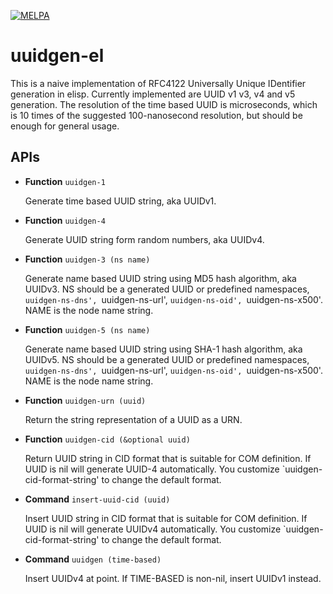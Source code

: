 [![MELPA](https://melpa.org/packages/uuidgen-badge.svg)](https://melpa.org/#/uuidgen)

uuidgen-el
==========

This is a naive implementation of RFC4122 Universally Unique
IDentifier generation in elisp.  Currently implemented are UUID v1
v3, v4 and v5 generation.  The resolution of the time based UUID is
microseconds, which is 10 times of the suggested 100-nanosecond
resolution, but should be enough for general usage.

APIs
----

* **Function** `uuidgen-1`

  Generate time based UUID string, aka UUIDv1.

* **Function** `uuidgen-4`

  Generate UUID string form random numbers, aka UUIDv4.

* **Function** `uuidgen-3 (ns name)`

  Generate name based UUID string using MD5 hash algorithm, aka
  UUIDv3.  NS should be a generated UUID or predefined namespaces,
  `uuidgen-ns-dns', `uuidgen-ns-url', `uuidgen-ns-oid', `uuidgen-ns-x500'.  NAME
  is the node name string.

* **Function** `uuidgen-5 (ns name)`

  Generate name based UUID string using SHA-1 hash algorithm, aka
  UUIDv5.  NS should be a generated UUID or predefined namespaces,
  `uuidgen-ns-dns', `uuidgen-ns-url', `uuidgen-ns-oid', `uuidgen-ns-x500'.  NAME
  is the node name string.

* **Function** `uuidgen-urn (uuid)`

  Return the string representation of a UUID as a URN.

* **Function** `uuidgen-cid (&optional uuid)`

  Return UUID string in CID format that is suitable for COM definition.
  If UUID is nil will generate UUID-4 automatically.
  You customize `uuidgen-cid-format-string' to change the default format.

* **Command** `insert-uuid-cid (uuid)`

  Insert UUID string in CID format that is suitable for COM definition.
  If UUID is nil will generate UUIDv4 automatically.
  You customize `uuidgen-cid-format-string' to change the default format.

* **Command** `uuidgen (time-based)`

  Insert UUIDv4 at point. If TIME-BASED is non-nil, insert UUIDv1 instead.
